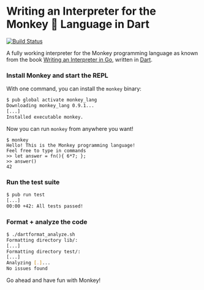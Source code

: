 # Writing an Interpreter for the Monkey 🐒 Language in Dart

[![Build Status](https://travis-ci.org/mreichelt/monkey-dart.svg?branch=master)](https://travis-ci.org/mreichelt/monkey-dart)

A fully working interpreter for the Monkey programming language as known from the book [Writing an Interpreter in Go](https://interpreterbook.com/), written in [Dart](https://www.dartlang.org/).

### Install Monkey and start the REPL

With one command, you can install the `monkey` binary:
```sh
$ pub global activate monkey_lang
Downloading monkey_lang 0.9.1...
[...]
Installed executable monkey.
```

Now you can run `monkey` from anywhere you want!

```
$ monkey
Hello! This is the Monkey programming language!
Feel free to type in commands
>> let answer = fn(){ 6*7; };
>> answer()
42
```

### Run the test suite

```sh
$ pub run test
[...]
00:00 +42: All tests passed! 
```

### Format + analyze the code

```sh
$ ./dartformat_analyze.sh
Formatting directory lib/:
[...]
Formatting directory test/:
[...]
Analyzing [.]...
No issues found
```

Go ahead and have fun with Monkey!
